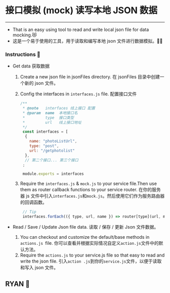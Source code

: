 # 接口模拟 (mock) 读写本地 JSON 数据

****************************************************************

- That is an easy using tool to read and write local json file for data mocking.😻
- 这是一个易于使用的工具，用于读取和编写本地 json 文件进行数据模拟。👏🏻

### Instructions 🔧

* Get data 获取数据

  1. Create a new json file in jsonFiles directory. 在 jsonFiles 目录中创建一个新的 json 文件。
  2. Config the interfaces in `interfaces.js` file. 配置接口文件

      ```js
      /**
       * @note   interfaces 线上接口 配置
       * @param  name  本地接口名
       *         type  接口类型
       *         url   线上接口地址
       */
       const interfaces = [
        {
          name: "photoListUrl",
          type: "post",
          url: "/getphotolist"
        },
        // 第二个接口... 第三个接口
       ;

       module.exports = interfaces
      ```

  3. Require the `interfaces.js` & `mock.js` to your service file.Then use them as  router callback functions to your service router. 在你的服务器 js 文件中引入`interfaces.js`和`mock.js`。然后使用它们作为服务路由器的回调函数。

     ```js
      // Tip
      interfaces.forEach(({ type, url, name }) => router[type](url, mock  [name]));
     ```

* Read / Save / Update Json file data. 读取 / 保存 / 更新 Json 文件数据。
   1. You can checkout and customize the default/base methods in `actions.js `file. 你可以查看并根据实际情况自定义`action.js`文件中的默认方法。
   2. Require the `actions.js` to your service.js file so that easy to read and write the json file. 引入`action .js`到你的`service.js`文件，以便于读取和写入 json 文件。

## RYAN 👾